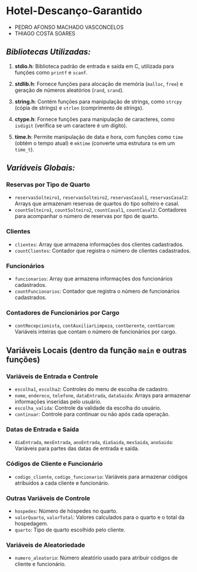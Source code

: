   # Hotel-Descanço-Garantido
- PEDRO AFONSO MACHADO VASCONCELOS
- THIAGO COSTA SOARES
## *Bibliotecas Utilizadas:*

1. **stdio.h**: Biblioteca padrão de entrada e saída em C, utilizada para funções como `printf` e `scanf`.

2. **stdlib.h**: Fornece funções para alocação de memória (`malloc`, `free`) e geração de números aleatórios (`rand`, `srand`).

3. **string.h**: Contém funções para manipulação de strings, como `strcpy` (cópia de strings) e `strlen` (comprimento de strings).

4. **ctype.h**: Fornece funções para manipulação de caracteres, como `isdigit` (verifica se um caractere é um dígito).

5. **time.h**: Permite manipulação de data e hora, com funções como `time` (obtém o tempo atual) e `mktime` (converte uma estrutura `tm` em um `time_t`).

## *Variáveis Globais:*

### Reservas por Tipo de Quarto

- `reservasSolteiro1`, `reservasSolteiro2`, `reservasCasal1`, `reservasCasal2`: Arrays que armazenam reservas de quartos do tipo solteiro e casal.
- `countSolteiro1`, `countSolteiro2`, `countCasal1`, `countCasal2`: Contadores para acompanhar o número de reservas por tipo de quarto.

### Clientes

- `clientes`: Array que armazena informações dos clientes cadastrados.
- `countClientes`: Contador que registra o número de clientes cadastrados.

### Funcionários

- `funcionarios`: Array que armazena informações dos funcionários cadastrados.
- `countFuncionarios`: Contador que registra o número de funcionários cadastrados.

### Contadores de Funcionários por Cargo

- `contRecepcionista`, `contAuxiliarLimpeza`, `contGerente`, `contGarcom`: Variáveis inteiras que contam o número de funcionários por cargo.

## Variáveis Locais (dentro da função `main` e outras funções)

### Variáveis de Entrada e Controle

- `escolha1`, `escolha2`: Controles do menu de escolha de cadastro.
- `nome`, `endereco`, `telefone`, `dataEntrada`, `dataSaida`: Arrays para armazenar informações inseridas pelo usuário.
- `escolha_valida`: Controle da validade da escolha do usuário.
- `continuar`: Controle para continuar ou não após cada operação.

### Datas de Entrada e Saída

- `diaEntrada`, `mesEntrada`, `anoEntrada`, `diaSaida`, `mesSaida`, `anoSaida`: Variáveis para partes das datas de entrada e saída.

### Códigos de Cliente e Funcionário

- `codigo_cliente`, `codigo_funcionario`: Variáveis para armazenar códigos atribuídos a cada cliente e funcionário.

### Outras Variáveis de Controle

- `hospedes`: Número de hóspedes no quarto.
- `valorQuarto`, `valorTotal`: Valores calculados para o quarto e o total da hospedagem.
- `quarto`: Tipo de quarto escolhido pelo cliente.

### Variáveis de Aleatoriedade

- `numero_aleatorio`: Número aleatório usado para atribuir códigos de cliente e funcionário.
